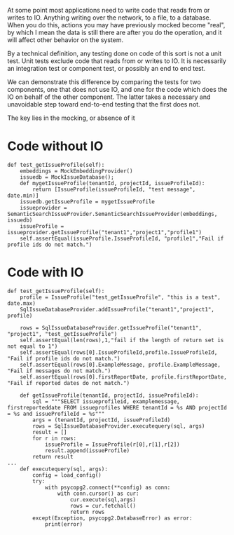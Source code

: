 At some point most applications need to write code that reads
from or writes to IO. Anything writing over the network, to a
file, to a database. When you do this, actions you may have
previously mocked become "real", by which I mean the data
is still there are after you do the operation, and it will
affect other behavior on the system.

By a technical definition, any testing done on code of this
sort is not a unit test. Unit tests exclude code that reads from
or writes to IO. It is necessarily an integration test or component
test, or possibly an end to end test.

We can demonstrate this difference by comparing the tests for two
components, one that does not use IO, and one for the code which
does the IO on behalf of the other component. The latter takes a
necessary and unavoidable step toward end-to-end testing that
the first does not.

The key lies in the mocking, or absence of it

Code without IO
==============================================

```
def test_getIssueProfile(self):
    embeddings = MockEmbeddingProvider()
    issuedb = MockIssueDatabase();
    def mygetIssueProfile(tenantId, projectId, issueProfileId):
        return [IssueProfile(issueProfileId, "test message", date.min)]
    issuedb.getIssueProfile = mygetIssueProfile
    issueprovider = SemanticSearchIssueProvider.SemanticSearchIssueProvider(embeddings, issuedb)
    issueProfile = issueprovider.getIssueProfile("tenant1","project1","profile1")
    self.assertEqual(issueProfile.IssueProfileId, "profile1","Fail if profile ids do not match.")
```

Code with IO
==============================================

```
def test_getIssueProfile(self):
    profile = IssueProfile("test_getIssueProfile", "this is a test", date.max)
    SqlIssueDatabaseProvider.addIssueProfile("tenant1","project1", profile)

    rows = SqlIssueDatabaseProvider.getIssueProfile("tenant1", "project1", "test_getIssueProfile")
    self.assertEqual(len(rows),1,"fail if the length of return set is not equal to 1")
    self.assertEqual(rows[0].IssueProfileId,profile.IssueProfileId, "Fail if profile ids do not match.")
    self.assertEqual(rows[0].ExampleMessage, profile.ExampleMessage, "Fail if messages do not match.")
    self.assertEqual(rows[0].firstReportDate, profile.firstReportDate, "Fail if reported dates do not match.")
```

```
    def getIssueProfile(tenantId, projectId, issueProfileId):
        sql = """SELECT issueprofileid, examplemessage, firstreporteddate FROM issueprofiles WHERE tenantId = %s AND projectId = %s and issueProfileId = %s"""
        args = (tenantId, projectId, issueProfileId)
        rows = SqlIssueDatabaseProvider.executequery(sql, args)
        result = []
        for r in rows:
            issueProfile = IssueProfile(r[0],r[1],r[2])
            result.append(issueProfile)
        return result
...
    def executequery(sql, args):
        config = load_config()
        try:
            with psycopg2.connect(**config) as conn:
                with conn.cursor() as cur:
                    cur.execute(sql,args)
                    rows = cur.fetchall()
                    return rows
        except(Exception, psycopg2.DatabaseError) as error:
            print(error)
```
